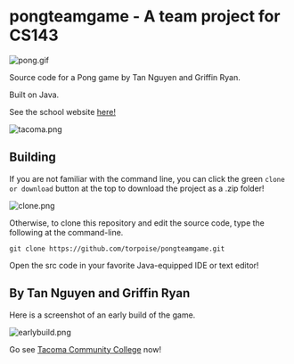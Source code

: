 # pongteamgame - A team project for CS143

![pong.gif](https://torpoisebucket.s3-us-west-2.amazonaws.com/pong.gif)

Source code for a Pong game by Tan Nguyen and Griffin Ryan.

Built on Java.

See the school website [here!](https://tacomacc.edu/)

![tacoma.png](https://torpoisebucket.s3-us-west-2.amazonaws.com/tacoma.png)

## Building

If you are not familiar with the command line, you can click the green `clone or download` button at the top to download the project as a .zip folder!

![clone.png](https://torpoisebucket.s3-us-west-2.amazonaws.com/clone.png)

Otherwise, to clone this repository and edit the source code, type
the following at the command-line.

    git clone https://github.com/torpoise/pongteamgame.git

Open the src code in your favorite Java-equipped IDE or text editor!

## By Tan Nguyen and Griffin Ryan

Here is a screenshot of an early build of the game.

![earlybuild.png](https://torpoisebucket.s3-us-west-2.amazonaws.com/earlybuild.png)

Go see [Tacoma Community College](https://tacomacc.edu/) now!
